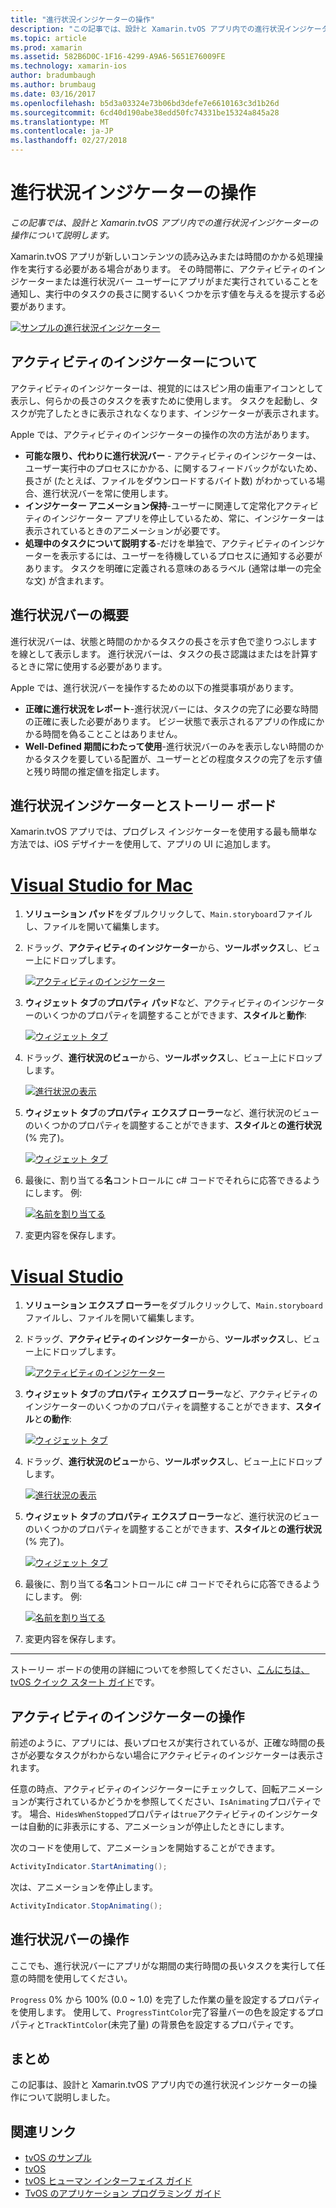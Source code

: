 ```yaml
---
title: "進行状況インジケーターの操作"
description: "この記事では、設計と Xamarin.tvOS アプリ内での進行状況インジケーターの操作について説明します。"
ms.topic: article
ms.prod: xamarin
ms.assetid: 582B6D0C-1F16-4299-A9A6-5651E76009FE
ms.technology: xamarin-ios
author: bradumbaugh
ms.author: brumbaug
ms.date: 03/16/2017
ms.openlocfilehash: b5d3a03324e73b06bd3defe7e6610163c3d1b26d
ms.sourcegitcommit: 6cd40d190abe38edd50fc74331be15324a845a28
ms.translationtype: MT
ms.contentlocale: ja-JP
ms.lasthandoff: 02/27/2018
---
```

# <a name="working-with-progress-indicators"></a>進行状況インジケーターの操作

_この記事では、設計と Xamarin.tvOS アプリ内での進行状況インジケーターの操作について説明します。_


Xamarin.tvOS アプリが新しいコンテンツの読み込みまたは時間のかかる処理操作を実行する必要がある場合があります。 その時間帯に、アクティビティのインジケーターまたは進行状況バー ユーザーにアプリがまだ実行されていることを通知し、実行中のタスクの長さに関するいくつかを示す値を与えるを提示する必要があります。

[ ![](progress-indicators-images/intro01.png "サンプルの進行状況インジケーター")](progress-indicators-images/intro01.png)

<a name="About-Activity-Indicators" />

## <a name="about-activity-indicators"></a>アクティビティのインジケーターについて

アクティビティのインジケーターは、視覚的にはスピン用の歯車アイコンとして表示し、何らかの長さのタスクを表すために使用します。 タスクを起動し、タスクが完了したときに表示されなくなります、インジケーターが表示されます。

Apple では、アクティビティのインジケーターの操作の次の方法があります。

- **可能な限り、代わりに進行状況バー** - アクティビティのインジケーターは、ユーザー実行中のプロセスにかかる、に関するフィードバックがないため、長さが (たとえば、ファイルをダウンロードするバイト数) がわかっている場合、進行状況バーを常に使用します。
- **インジケーター アニメーション保持**-ユーザーに関連して定常化アクティビティのインジケーター アプリを停止しているため、常に、インジケーターは表示されているときのアニメーションが必要です。
- **処理中のタスクについて説明する**-だけを単独で、アクティビティのインジケーターを表示するには、ユーザーを待機しているプロセスに通知する必要があります。 タスクを明確に定義される意味のあるラベル (通常は単一の完全な文) が含まれます。

<a name="Summary" />

## <a name="about-progress-bars"></a>進行状況バーの概要

進行状況バーは、状態と時間のかかるタスクの長さを示す色で塗りつぶしますを線として表示します。 進行状況バーは、タスクの長さ認識はまたはを計算するときに常に使用する必要があります。

Apple では、進行状況バーを操作するための以下の推奨事項があります。

- **正確に進行状況をレポート**-進行状況バーには、タスクの完了に必要な時間の正確に表した必要があります。 ビジー状態で表示されるアプリの作成にかかる時間を偽ることことはありません。
- **Well-Defined 期間にわたって使用**-進行状況バーのみを表示しない時間のかかるタスクを要している配置が、ユーザーとどの程度タスクの完了を示す値と残り時間の推定値を指定します。

<a name="Progress-Indicators-and-Storyboards" />

## <a name="progress-indicators-and-storyboards"></a>進行状況インジケーターとストーリー ボード

Xamarin.tvOS アプリでは、プログレス インジケーターを使用する最も簡単な方法では、iOS デザイナーを使用して、アプリの UI に追加します。

# <a name="visual-studio-for-mactabvsmac"></a>[Visual Studio for Mac](#tab/vsmac)
    
1. **ソリューション パッド**をダブルクリックして、`Main.storyboard`ファイルし、ファイルを開いて編集します。
1. ドラッグ、**アクティビティのインジケーター**から、**ツールボックス**し、ビュー上にドロップします。 

    [ ![](progress-indicators-images/activity01.png "アクティビティのインジケーター")](progress-indicators-images/activity01.png)
1. **ウィジェット タブ**の**プロパティ パッド**など、アクティビティのインジケーターのいくつかのプロパティを調整することができます、**スタイル**と**動作**: 

    [ ![](progress-indicators-images/activity02.png "ウィジェット タブ ")](progress-indicators-images/activity02.png)
1. ドラッグ、**進行状況のビュー**から、**ツールボックス**し、ビュー上にドロップします。 

    [ ![](progress-indicators-images/activity03.png "進行状況の表示")](progress-indicators-images/activity03.png)
1. **ウィジェット タブ**の**プロパティ エクスプ ローラー**など、進行状況のビューのいくつかのプロパティを調整することができます、**スタイル**と**の進行状況**(% 完了)。 

    [ ![](progress-indicators-images/activity04.png "ウィジェット タブ")](progress-indicators-images/activity04.png)
1. 最後に、割り当てる**名**コントロールに c# コードでそれらに応答できるようにします。 例: 

    [ ![](progress-indicators-images/activity05.png "名前を割り当てる")](progress-indicators-images/activity05.png)
1. 変更内容を保存します。

# <a name="visual-studiotabvswin"></a>[Visual Studio](#tab/vswin)
    
1. **ソリューション エクスプ ローラー**をダブルクリックして、`Main.storyboard`ファイルし、ファイルを開いて編集します。
1. ドラッグ、**アクティビティのインジケーター**から、**ツールボックス**し、ビュー上にドロップします。 

    [ ![](progress-indicators-images/activity01-vs.png "アクティビティのインジケーター")](progress-indicators-images/activity01-vs.png)
1. **ウィジェット タブ**の**プロパティ エクスプ ローラー**など、アクティビティのインジケーターのいくつかのプロパティを調整することができます、**スタイル**と**の動作**: 

    [ ![](progress-indicators-images/activity02-vs.png "ウィジェット タブ")](progress-indicators-images/activity02-vs.png)
1. ドラッグ、**進行状況のビュー**から、**ツールボックス**し、ビュー上にドロップします。 

    [ ![](progress-indicators-images/activity03-vs.png "進行状況の表示")](progress-indicators-images/activity03-vs.png)
1. **ウィジェット タブ**の**プロパティ エクスプ ローラー**など、進行状況のビューのいくつかのプロパティを調整することができます、**スタイル**と**の進行状況**(% 完了)。 

    [ ![](progress-indicators-images/activity04-vs.png "ウィジェット タブ")](progress-indicators-images/activity04-vs.png)
1. 最後に、割り当てる**名**コントロールに c# コードでそれらに応答できるようにします。 例: 

    [ ![](progress-indicators-images/activity05-vs.png "名前を割り当てる")](progress-indicators-images/activity05-vs.png)
1. 変更内容を保存します。

-----

ストーリー ボードの使用の詳細についてを参照してください、[こんにちは、tvOS クイック スタート ガイド](~/ios/tvos/get-started/hello-tvos.md)です。 

<a name="Working-with-Activity-Indicators" />

## <a name="working-with-activity-indicators"></a>アクティビティのインジケーターの操作

前述のように、アプリには、長いプロセスが実行されているが、正確な時間の長さが必要なタスクがわからない場合にアクティビティのインジケーターは表示されます。

任意の時点、アクティビティのインジケーターにチェックして、回転アニメーションが実行されているかどうかを参照してください、`IsAnimating`プロパティです。 場合、`HidesWhenStopped`プロパティは`true`アクティビティのインジケーターは自動的に非表示にする、アニメーションが停止したときにします。

次のコードを使用して、アニメーションを開始することができます。 

```csharp
ActivityIndicator.StartAnimating();
```

次は、アニメーションを停止します。

```csharp
ActivityIndicator.StopAnimating();
```

<a name="Working-with-Progress-Bars" />

## <a name="working-with-progress-bars"></a>進行状況バーの操作

ここでも、進行状況バーにアプリがな期間の実行時間の長いタスクを実行して任意の時間を使用してください。 

`Progress` 0% から 100% (0.0 ~ 1.0) を完了した作業の量を設定するプロパティを使用します。 使用して、`ProgressTintColor`完了容量バーの色を設定するプロパティと`TrackTintColor`(未完了量) の背景色を設定するプロパティです。

<a name="Summary" />

## <a name="summary"></a>まとめ

この記事は、設計と Xamarin.tvOS アプリ内での進行状況インジケーターの操作について説明しました。



## <a name="related-links"></a>関連リンク

- [tvOS のサンプル](https://developer.xamarin.com/samples/tvos/all/)
- [tvOS](https://developer.apple.com/tvos/)
- [tvOS ヒューマン インターフェイス ガイド](https://developer.apple.com/tvos/human-interface-guidelines/)
- [TvOS のアプリケーション プログラミング ガイド](https://developer.apple.com/library/prerelease/tvos/documentation/General/Conceptual/AppleTV_PG/)
